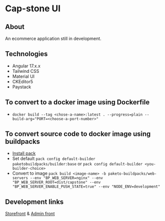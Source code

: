# Cap-stone UI

## About
An ecommerce application still in development.

## Technologies
* Angular 17.x.x
* Tailwind CSS
* Material UI
* CKEditor5
* Paystack

## To convert to a docker image using Dockerfile
* `docker build --tag <chose-a-name>:latest . --progress=plain --build-arg="PORT=<choose-a-port-number>"` 

## To convert source code to docker image using buildpacks
* [Install pack](https://buildpacks.io/docs/tools/pack/)
* Set default `pack config default-builder paketobuildpacks/builder:base`
or `pack config default-builder <you-builder-choice>`
* Convert to image `pack build <image-name> -b paketo-buildpacks/web-servers
--env "BP_WEB_SERVER=nginx"
--env "BP_WEB_SERVER_ROOT=dist/capstone"
--env "BP_WEB_SERVER_ENABLE_PUSH_STATE=true"
--env "NODE_ENV=development"`

## Development links
[Storefront](https://server.emmanueluluabuike.com/)
&
[Admin front](https://server.emmanueluluabuike.com/admin)

